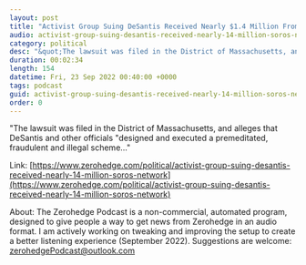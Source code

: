 ```yaml
---
layout: post
title: "Activist Group Suing DeSantis Received Nearly $1.4 Million From Soros Network"
audio: activist-group-suing-desantis-received-nearly-14-million-soros-network-0
category: political
desc: "&quot;The lawsuit was filed in the District of Massachusetts, and alleges that DeSantis and other officials &quot;designed and executed a premeditated, fraudulent and illegal scheme...&quot;"
duration: 00:02:34
length: 154
datetime: Fri, 23 Sep 2022 00:40:00 +0000
tags: podcast
guid: activist-group-suing-desantis-received-nearly-14-million-soros-network-0
order: 0
---
```

&quot;The lawsuit was filed in the District of Massachusetts, and alleges that DeSantis and other officials &quot;designed and executed a premeditated, fraudulent and illegal scheme...&quot;

Link: [https://www.zerohedge.com/political/activist-group-suing-desantis-received-nearly-14-million-soros-network](https://www.zerohedge.com/political/activist-group-suing-desantis-received-nearly-14-million-soros-network)

About: The Zerohedge Podcast is a non-commercial, automated program, designed to give people a way to get news from Zerohedge in an audio format.  I am actively working on tweaking and improving the setup to create a better listening experience (September 2022).  Suggestions are welcome: [zerohedgePodcast@outlook.com](mailto:zerohedgePodcast@outlook.com)